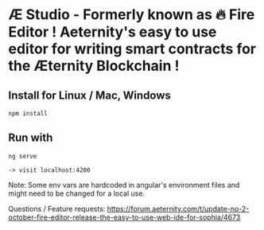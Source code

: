 # Æ Studio - Formerly known as 🔥 Fire Editor ! Aeternity's easy to use editor for writing smart contracts for the Æternity Blockchain !

## Install for Linux / Mac, Windows

```
npm install
```

## Run with

`ng serve`

`-> visit localhost:4200 `

Note: Some env vars are hardcoded in angular's environment files and might need to be changed for a local use.

Questions / Feature requests: https://forum.aeternity.com/t/update-no-2-october-fire-editor-release-the-easy-to-use-web-ide-for-sophia/4673

